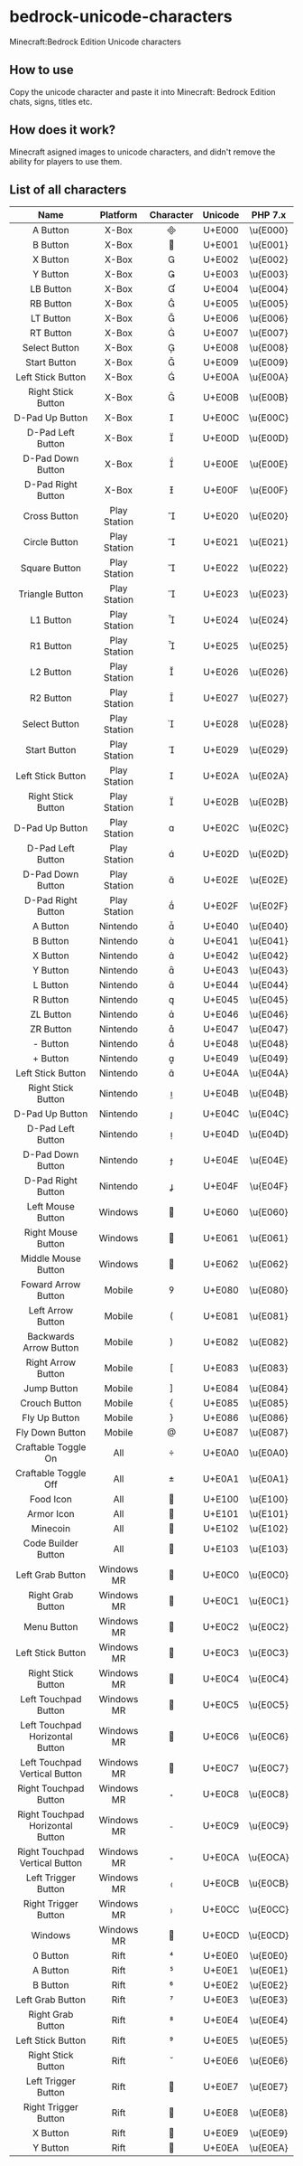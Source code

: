# bedrock-unicode-characters
Minecraft:Bedrock Edition Unicode characters

## How to use
Copy the unicode character and paste it into Minecraft: Bedrock Edition chats, signs, titles etc.

## How does it work?
Minecraft asigned images to unicode characters, and didn't remove the ability for players to use them.

## List of all characters

|               Name               |   Platform   | Character | Unicode |  PHP 7.x |
|:--------------------------------:|:------------:|:---------:|:-------:|:--------:|
|             A Button             |     X-Box    |          |  U+E000 | \u{E000} |
|             B Button             |     X-Box    |          |  U+E001 | \u{E001} |
|             X Button             |     X-Box    |          |  U+E002 | \u{E002} |
|             Y Button             |     X-Box    |          |  U+E003 | \u{E003} |
|             LB Button            |     X-Box    |          |  U+E004 | \u{E004} |
|             RB Button            |     X-Box    |          |  U+E005 | \u{E005} |
|             LT Button            |     X-Box    |          |  U+E006 | \u{E006} |
|             RT Button            |     X-Box    |          |  U+E007 | \u{E007} |
|           Select Button          |     X-Box    |          |  U+E008 | \u{E008} |
|           Start Button           |     X-Box    |          |  U+E009 | \u{E009} |
|         Left Stick Button        |     X-Box    |          |  U+E00A | \u{E00A} |
|        Right Stick Button        |     X-Box    |          |  U+E00B | \u{E00B} |
|          D-Pad Up Button         |     X-Box    |          |  U+E00C | \u{E00C} |
|         D-Pad Left Button        |     X-Box    |          |  U+E00D | \u{E00D} |
|         D-Pad Down Button        |     X-Box    |          |  U+E00E | \u{E00E} |
|        D-Pad Right Button        |     X-Box    |          |  U+E00F | \u{E00F} |
|           Cross Button           | Play Station |          |  U+E020 | \u{E020} |
|           Circle Button          | Play Station |          |  U+E021 | \u{E021} |
|           Square Button          | Play Station |          |  U+E022 | \u{E022} |
|          Triangle Button         | Play Station |          |  U+E023 | \u{E023} |
|             L1 Button            | Play Station |          |  U+E024 | \u{E024} |
|             R1 Button            | Play Station |          |  U+E025 | \u{E025} |
|             L2 Button            | Play Station |          |  U+E026 | \u{E026} |
|             R2 Button            | Play Station |          |  U+E027 | \u{E027} |
|           Select Button          | Play Station |          |  U+E028 | \u{E028} |
|           Start Button           | Play Station |          |  U+E029 | \u{E029} |
|         Left Stick Button        | Play Station |          |  U+E02A | \u{E02A} |
|        Right Stick Button        | Play Station |          |  U+E02B | \u{E02B} |
|          D-Pad Up Button         | Play Station |          |  U+E02C | \u{E02C} |
|         D-Pad Left Button        | Play Station |          |  U+E02D | \u{E02D} |
|         D-Pad Down Button        | Play Station |          |  U+E02E | \u{E02E} |
|        D-Pad Right Button        | Play Station |          |  U+E02F | \u{E02F} |
|             A Button             |   Nintendo   |          |  U+E040 | \u{E040} |
|             B Button             |   Nintendo   |          |  U+E041 | \u{E041} |
|             X Button             |   Nintendo   |          |  U+E042 | \u{E042} |
|             Y Button             |   Nintendo   |          |  U+E043 | \u{E043} |
|             L Button             |   Nintendo   |          |  U+E044 | \u{E044} |
|             R Button             |   Nintendo   |          |  U+E045 | \u{E045} |
|             ZL Button            |   Nintendo   |          |  U+E046 | \u{E046} |
|             ZR Button            |   Nintendo   |          |  U+E047 | \u{E047} |
|             - Button             |   Nintendo   |          |  U+E048 | \u{E048} |
|             + Button             |   Nintendo   |          |  U+E049 | \u{E049} |
|         Left Stick Button        |   Nintendo   |          |  U+E04A | \u{E04A} |
|        Right Stick Button        |   Nintendo   |          |  U+E04B | \u{E04B} |
|          D-Pad Up Button         |   Nintendo   |          |  U+E04C | \u{E04C} |
|         D-Pad Left Button        |   Nintendo   |          |  U+E04D | \u{E04D} |
|         D-Pad Down Button        |   Nintendo   |          |  U+E04E | \u{E04E} |
|        D-Pad Right Button        |   Nintendo   |          |  U+E04F | \u{E04F} |
|         Left Mouse Button        |    Windows   |          |  U+E060 | \u{E060} |
|        Right Mouse Button        |    Windows   |          |  U+E061 | \u{E061} |
|        Middle Mouse Button       |    Windows   |          |  U+E062 | \u{E062} |
|        Foward Arrow Button       |    Mobile    |          |  U+E080 | \u{E080} |
|         Left Arrow Button        |    Mobile    |          |  U+E081 | \u{E081} |
|      Backwards Arrow Button      |    Mobile    |          |  U+E082 | \u{E082} |
|        Right Arrow Button        |    Mobile    |          |  U+E083 | \u{E083} |
|            Jump Button           |    Mobile    |          |  U+E084 | \u{E084} |
|           Crouch Button          |    Mobile    |          |  U+E085 | \u{E085} |
|           Fly Up Button          |    Mobile    |          |  U+E086 | \u{E086} |
|          Fly Down Button         |    Mobile    |          |  U+E087 | \u{E087} |
|        Craftable Toggle On       |      All     |          |  U+E0A0 | \u{E0A0} |
|       Craftable Toggle Off       |      All     |          |  U+E0A1 | \u{E0A1} |
|             Food Icon            |      All     |          |  U+E100 | \u{E100} |
|            Armor Icon            |      All     |          |  U+E101 | \u{E101} |
|             Minecoin             |      All     |          |  U+E102 | \u{E102} |
|        Code Builder Button       |      All     |          |  U+E103 | \u{E103} |
|         Left Grab Button         |  Windows MR  |          |  U+E0C0 | \u{E0C0} |
|         Right Grab Button        |  Windows MR  |          |  U+E0C1 | \u{E0C1} |
|            Menu Button           |  Windows MR  |          |  U+E0C2 | \u{E0C2} |
|         Left Stick Button        |  Windows MR  |          |  U+E0C3 | \u{E0C3} |
|        Right Stick Button        |  Windows MR  |          |  U+E0C4 | \u{E0C4} |
|       Left Touchpad Button       |  Windows MR  |          |  U+E0C5 | \u{E0C5} |
|  Left Touchpad Horizontal Button |  Windows MR  |          |  U+E0C6 | \u{E0C6} |
|   Left Touchpad Vertical Button  |  Windows MR  |          |  U+E0C7 | \u{E0C7} |
|       Right Touchpad Button      |  Windows MR  |          |  U+E0C8 | \u{E0C8} |
| Right Touchpad Horizontal Button |  Windows MR  |          |  U+E0C9 | \u{E0C9} |
|  Right Touchpad Vertical Button  |  Windows MR  |          |  U+E0CA | \u{EOCA} |
|        Left Trigger Button       |  Windows MR  |          |  U+E0CB | \u{E0CB} |
|       Right Trigger Button       |  Windows MR  |          |  U+E0CC | \u{E0CC} |
|              Windows             |  Windows MR  |          |  U+E0CD | \u{E0CD} |
|             0 Button             |     Rift     |          |  U+E0E0 | \u{E0E0} |
|             A Button             |     Rift     |          |  U+E0E1 | \u{E0E1} |
|             B Button             |     Rift     |          |  U+E0E2 | \u{E0E2} |
|         Left Grab Button         |     Rift     |          |  U+E0E3 | \u{E0E3} |
|         Right Grab Button        |     Rift     |          |  U+E0E4 | \u{E0E4} |
|         Left Stick Button        |     Rift     |          |  U+E0E5 | \u{E0E5} |
|        Right Stick Button        |     Rift     |          |  U+E0E6 | \u{E0E6} |
|        Left Trigger Button       |     Rift     |          |  U+E0E7 | \u{E0E7} |
|       Right Trigger Button       |     Rift     |          |  U+E0E8 | \u{E0E8} |
|             X Button             |     Rift     |          |  U+E0E9 | \u{E0E9} |
|             Y Button             |     Rift     |          |  U+E0EA | \u{E0EA} |
